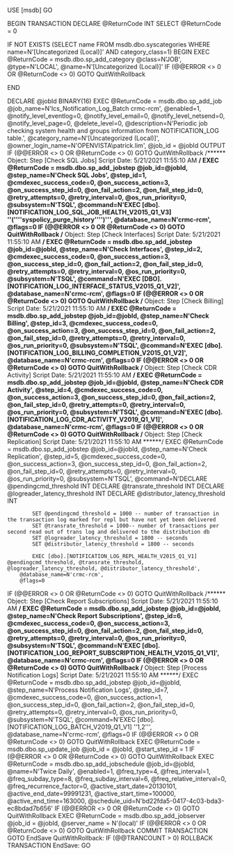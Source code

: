 USE [msdb]
GO


BEGIN TRANSACTION
DECLARE @ReturnCode INT
SELECT @ReturnCode = 0

IF NOT EXISTS (SELECT name FROM msdb.dbo.syscategories WHERE name=N'[Uncategorized (Local)]' AND category_class=1)
BEGIN
EXEC @ReturnCode = msdb.dbo.sp_add_category @class=N'JOB', @type=N'LOCAL', @name=N'[Uncategorized (Local)]'
IF (@@ERROR <> 0 OR @ReturnCode <> 0) GOTO QuitWithRollback

END

DECLARE @jobId BINARY(16)
EXEC @ReturnCode =  msdb.dbo.sp_add_job @job_name=N'Ics_Notification_Log_Batch crmc-rcm', 
		@enabled=1, 
		@notify_level_eventlog=0, 
		@notify_level_email=0, 
		@notify_level_netsend=0, 
		@notify_level_page=0, 
		@delete_level=0, 
		@description=N'Periodic job checking system health and groups information from NOTIFICATION_LOG table.', 
		@category_name=N'[Uncategorized (Local)]', 
		@owner_login_name=N'OPENVISTA\patrick.lim', @job_id = @jobId OUTPUT
IF (@@ERROR <> 0 OR @ReturnCode <> 0) GOTO QuitWithRollback
/****** Object:  Step [Check SQL Jobs]    Script Date: 5/21/2021 11:55:10 AM ******/
EXEC @ReturnCode = msdb.dbo.sp_add_jobstep @job_id=@jobId, @step_name=N'Check SQL Jobs', 
		@step_id=1, 
		@cmdexec_success_code=0, 
		@on_success_action=3, 
		@on_success_step_id=0, 
		@on_fail_action=2, 
		@on_fail_step_id=0, 
		@retry_attempts=0, 
		@retry_interval=0, 
		@os_run_priority=0, @subsystem=N'TSQL', 
		@command=N'EXEC [dbo].[NOTIFICATION_LOG_SQL_JOB_HEALTH_V2015_Q1_V3] ''(''''syspolicy_purge_history'''')''', 
		@database_name=N'crmc-rcm', 
		@flags=0
IF (@@ERROR <> 0 OR @ReturnCode <> 0) GOTO QuitWithRollback
/****** Object:  Step [Check Interfaces]    Script Date: 5/21/2021 11:55:10 AM ******/
EXEC @ReturnCode = msdb.dbo.sp_add_jobstep @job_id=@jobId, @step_name=N'Check Interfaces', 
		@step_id=2, 
		@cmdexec_success_code=0, 
		@on_success_action=3, 
		@on_success_step_id=0, 
		@on_fail_action=2, 
		@on_fail_step_id=0, 
		@retry_attempts=0, 
		@retry_interval=0, 
		@os_run_priority=0, @subsystem=N'TSQL', 
		@command=N'EXEC [DBO].[NOTIFICATION_LOG_INTERFACE_STATUS_V2015_Q1_V2]', 
		@database_name=N'crmc-rcm', 
		@flags=0
IF (@@ERROR <> 0 OR @ReturnCode <> 0) GOTO QuitWithRollback
/****** Object:  Step [Check Billing]    Script Date: 5/21/2021 11:55:10 AM ******/
EXEC @ReturnCode = msdb.dbo.sp_add_jobstep @job_id=@jobId, @step_name=N'Check Billing', 
		@step_id=3, 
		@cmdexec_success_code=0, 
		@on_success_action=3, 
		@on_success_step_id=0, 
		@on_fail_action=2, 
		@on_fail_step_id=0, 
		@retry_attempts=0, 
		@retry_interval=0, 
		@os_run_priority=0, @subsystem=N'TSQL', 
		@command=N'EXEC [dbo].[NOTIFICATION_LOG_BILLING_COMPLETION_V2015_Q1_V2]', 
		@database_name=N'crmc-rcm', 
		@flags=0
IF (@@ERROR <> 0 OR @ReturnCode <> 0) GOTO QuitWithRollback
/****** Object:  Step [Check CDR Activity]    Script Date: 5/21/2021 11:55:10 AM ******/
EXEC @ReturnCode = msdb.dbo.sp_add_jobstep @job_id=@jobId, @step_name=N'Check CDR Activity', 
		@step_id=4, 
		@cmdexec_success_code=0, 
		@on_success_action=3, 
		@on_success_step_id=0, 
		@on_fail_action=2, 
		@on_fail_step_id=0, 
		@retry_attempts=0, 
		@retry_interval=0, 
		@os_run_priority=0, @subsystem=N'TSQL', 
		@command=N'EXEC [dbo].[NOTIFICATION_LOG_CDR_ACTIVITY_V2019_Q1_V1]', 
		@database_name=N'crmc-rcm', 
		@flags=0
IF (@@ERROR <> 0 OR @ReturnCode <> 0) GOTO QuitWithRollback
/****** Object:  Step [Check Replication]    Script Date: 5/21/2021 11:55:10 AM ******/
EXEC @ReturnCode = msdb.dbo.sp_add_jobstep @job_id=@jobId, @step_name=N'Check Replication', 
		@step_id=5, 
		@cmdexec_success_code=0, 
		@on_success_action=3, 
		@on_success_step_id=0, 
		@on_fail_action=2, 
		@on_fail_step_id=0, 
		@retry_attempts=0, 
		@retry_interval=0, 
		@os_run_priority=0, @subsystem=N'TSQL', 
		@command=N'DECLARE @pendingcmd_threshold INT
			DECLARE @transrate_threshold INT
			DECLARE @logreader_latency_threshold INT
			DECLARE @distributor_latency_threshold INT

			SET @pendingcmd_threshold = 1000 -- number of transaction in the transaction log marked for repl but have not yet been delivered
			SET @transrate_threshold = 1000-- number of transactions per second read out of trans log and delivered to the distribution db
			SET @logreader_latency_threshold = 1800 -- seconds
			SET @distributor_latency_threshold = 1800 -- seconds

			EXEC [dbo].[NOTIFICATION_LOG_REPL_HEALTH_V2015_Q1_V1] @pendingcmd_threshold, @transrate_threshold, @logreader_latency_threshold, @distributor_latency_threshold', 
		@database_name=N'crmc-rcm', 
		@flags=0
IF (@@ERROR <> 0 OR @ReturnCode <> 0) GOTO QuitWithRollback
/****** Object:  Step [Check Report Subscriptions]    Script Date: 5/21/2021 11:55:10 AM ******/
EXEC @ReturnCode = msdb.dbo.sp_add_jobstep @job_id=@jobId, @step_name=N'Check Report Subscriptions', 
		@step_id=6, 
		@cmdexec_success_code=0, 
		@on_success_action=3, 
		@on_success_step_id=0, 
		@on_fail_action=2, 
		@on_fail_step_id=0, 
		@retry_attempts=0, 
		@retry_interval=0, 
		@os_run_priority=0, @subsystem=N'TSQL', 
		@command=N'EXEC [dbo].[NOTIFICATION_LOG_REPORT_SUBSCRIPTION_HEALTH_V2015_Q1_V1]', 
		@database_name=N'crmc-rcm', 
		@flags=0
IF (@@ERROR <> 0 OR @ReturnCode <> 0) GOTO QuitWithRollback
/****** Object:  Step [Process Notification Logs]    Script Date: 5/21/2021 11:55:10 AM ******/
EXEC @ReturnCode = msdb.dbo.sp_add_jobstep @job_id=@jobId, @step_name=N'Process Notification Logs', 
		@step_id=7, 
		@cmdexec_success_code=0, 
		@on_success_action=1, 
		@on_success_step_id=0, 
		@on_fail_action=2, 
		@on_fail_step_id=0, 
		@retry_attempts=0, 
		@retry_interval=0, 
		@os_run_priority=0, @subsystem=N'TSQL', 
		@command=N'EXEC [dbo].[NOTIFICATION_LOG_BATCH_V2019_Q1_V1] ''1,2''', 
		@database_name=N'crmc-rcm', 
		@flags=0
IF (@@ERROR <> 0 OR @ReturnCode <> 0) GOTO QuitWithRollback
EXEC @ReturnCode = msdb.dbo.sp_update_job @job_id = @jobId, @start_step_id = 1
IF (@@ERROR <> 0 OR @ReturnCode <> 0) GOTO QuitWithRollback
EXEC @ReturnCode = msdb.dbo.sp_add_jobschedule @job_id=@jobId, @name=N'Twice Daily', 
		@enabled=1, 
		@freq_type=4, 
		@freq_interval=1, 
		@freq_subday_type=8, 
		@freq_subday_interval=6, 
		@freq_relative_interval=0, 
		@freq_recurrence_factor=0, 
		@active_start_date=20130101, 
		@active_end_date=99991231, 
		@active_start_time=100000, 
		@active_end_time=163000, 
		@schedule_uid=N'bd22fda5-0417-4c03-bda3-ec8bdad7b656'
IF (@@ERROR <> 0 OR @ReturnCode <> 0) GOTO QuitWithRollback
EXEC @ReturnCode = msdb.dbo.sp_add_jobserver @job_id = @jobId, @server_name = N'(local)'
IF (@@ERROR <> 0 OR @ReturnCode <> 0) GOTO QuitWithRollback
COMMIT TRANSACTION
GOTO EndSave
QuitWithRollback:
    IF (@@TRANCOUNT > 0) ROLLBACK TRANSACTION
EndSave:
GO


